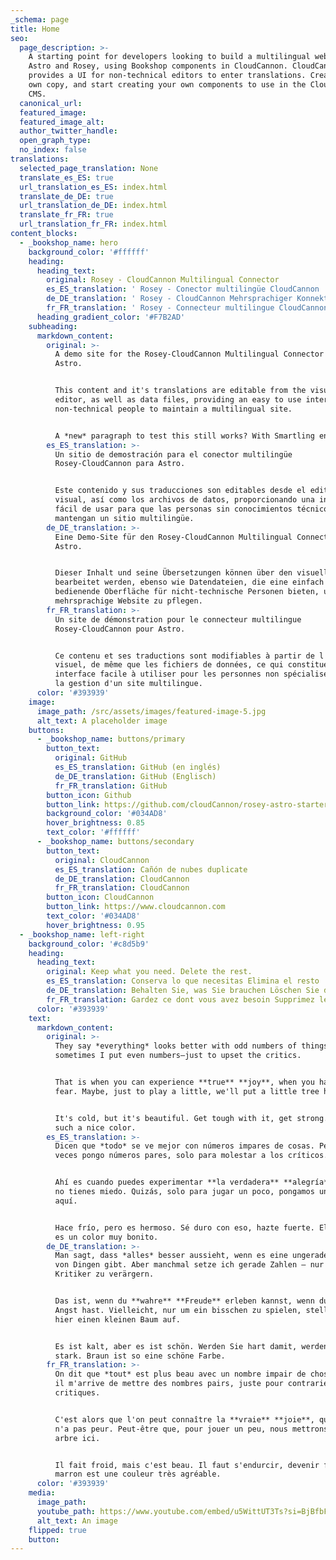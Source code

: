 ```yaml
---
_schema: page
title: Home
seo:
  page_description: >-
    A starting point for developers looking to build a multilingual website with
    Astro and Rosey, using Bookshop components in CloudCannon. CloudCannon
    provides a UI for non-technical editors to enter translations. Create your
    own copy, and start creating your own components to use in the CloudCannon
    CMS.
  canonical_url:
  featured_image:
  featured_image_alt:
  author_twitter_handle:
  open_graph_type:
  no_index: false
translations:
  selected_page_translation: None
  translate_es_ES: true
  url_translation_es_ES: index.html
  translate_de_DE: true
  url_translation_de_DE: index.html
  translate_fr_FR: true
  url_translation_fr_FR: index.html
content_blocks:
  - _bookshop_name: hero
    background_color: '#ffffff'
    heading:
      heading_text:
        original: Rosey - CloudCannon Multilingual Connector
        es_ES_translation: ' Rosey - Conector multilingüe CloudCannon '
        de_DE_translation: ' Rosey - CloudCannon Mehrsprachiger Konnektor '
        fr_FR_translation: ' Rosey - Connecteur multilingue CloudCannon '
      heading_gradient_color: '#F7B2AD'
    subheading:
      markdown_content:
        original: >-
          A demo site for the Rosey-CloudCannon Multilingual Connector for
          Astro.


          This content and it's translations are editable from the visual
          editor, as well as data files, providing an easy to use interface for
          non-technical people to maintain a multilingual site.


          A *new* paragraph to test this still works? With Smartling enabled.
        es_ES_translation: >-
          Un sitio de demostración para el conector multilingüe
          Rosey-CloudCannon para Astro.


          Este contenido y sus traducciones son editables desde el editor
          visual, así como los archivos de datos, proporcionando una interfaz
          fácil de usar para que las personas sin conocimientos técnicos
          mantengan un sitio multilingüe.
        de_DE_translation: >-
          Eine Demo-Site für den Rosey-CloudCannon Multilingual Connector für
          Astro.


          Dieser Inhalt und seine Übersetzungen können über den visuellen Editor
          bearbeitet werden, ebenso wie Datendateien, die eine einfach zu
          bedienende Oberfläche für nicht-technische Personen bieten, um eine
          mehrsprachige Website zu pflegen.
        fr_FR_translation: >-
          Un site de démonstration pour le connecteur multilingue
          Rosey-CloudCannon pour Astro.


          Ce contenu et ses traductions sont modifiables à partir de l'éditeur
          visuel, de même que les fichiers de données, ce qui constitue une
          interface facile à utiliser pour les personnes non spécialisées dans
          la gestion d'un site multilingue.
      color: '#393939'
    image:
      image_path: /src/assets/images/featured-image-5.jpg
      alt_text: A placeholder image
    buttons:
      - _bookshop_name: buttons/primary
        button_text:
          original: GitHub
          es_ES_translation: GitHub (en inglés)
          de_DE_translation: GitHub (Englisch)
          fr_FR_translation: GitHub
        button_icon: Github
        button_link: https://github.com/cloudCannon/rosey-astro-starter
        background_color: '#034AD8'
        hover_brightness: 0.85
        text_color: '#ffffff'
      - _bookshop_name: buttons/secondary
        button_text:
          original: CloudCannon
          es_ES_translation: Cañón de nubes duplicate
          de_DE_translation: CloudCannon
          fr_FR_translation: CloudCannon
        button_icon: CloudCannon
        button_link: https://www.cloudcannon.com
        text_color: '#034AD8'
        hover_brightness: 0.95
  - _bookshop_name: left-right
    background_color: '#c8d5b9'
    heading:
      heading_text:
        original: Keep what you need. Delete the rest.
        es_ES_translation: Conserva lo que necesitas Elimina el resto
        de_DE_translation: Behalten Sie, was Sie brauchen Löschen Sie den Rest
        fr_FR_translation: Gardez ce dont vous avez besoin Supprimez le reste
      color: '#393939'
    text:
      markdown_content:
        original: >-
          They say *everything* looks better with odd numbers of things. But
          sometimes I put even numbers—just to upset the critics.


          That is when you can experience **true** **joy**, when you have no
          fear. Maybe, just to play a little, we'll put a little tree here.


          It's cold, but it's beautiful. Get tough with it, get strong. Brown is
          such a nice color.
        es_ES_translation: >-
          Dicen que *todo* se ve mejor con números impares de cosas. Pero a
          veces pongo números pares, solo para molestar a los críticos.


          Ahí es cuando puedes experimentar **la verdadera** **alegría**, cuando
          no tienes miedo. Quizás, solo para jugar un poco, pongamos un arbolito
          aquí.


          Hace frío, pero es hermoso. Sé duro con eso, hazte fuerte. El marrón
          es un color muy bonito.
        de_DE_translation: >-
          Man sagt, dass *alles* besser aussieht, wenn es eine ungerade Anzahl
          von Dingen gibt. Aber manchmal setze ich gerade Zahlen – nur um die
          Kritiker zu verärgern.


          Das ist, wenn du **wahre** **Freude** erleben kannst, wenn du keine
          Angst hast. Vielleicht, nur um ein bisschen zu spielen, stellen wir
          hier einen kleinen Baum auf.


          Es ist kalt, aber es ist schön. Werden Sie hart damit, werden Sie
          stark. Braun ist so eine schöne Farbe.
        fr_FR_translation: >-
          On dit que *tout* est plus beau avec un nombre impair de choses. Mais
          il m'arrive de mettre des nombres pairs, juste pour contrarier les
          critiques.


          C'est alors que l'on peut connaître la **vraie** **joie**, quand on
          n'a pas peur. Peut-être que, pour jouer un peu, nous mettrons un petit
          arbre ici.


          Il fait froid, mais c'est beau. Il faut s'endurcir, devenir fort. Le
          marron est une couleur très agréable.
      color: '#393939'
    media:
      image_path:
      youtube_path: https://www.youtube.com/embed/u5WittUT3Ts?si=BjBfbF-x5MoaAyVO
      alt_text: An image
    flipped: true
    button:
---
```

